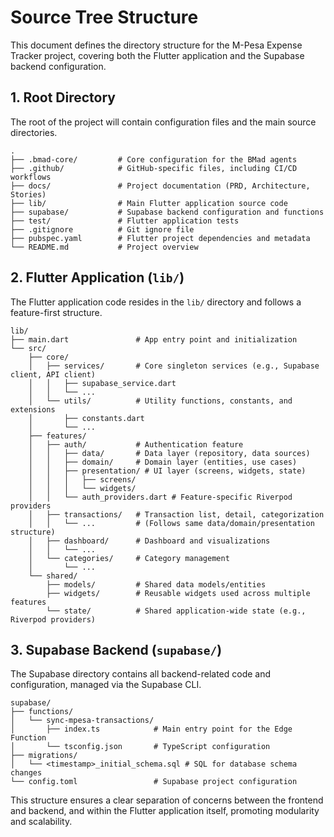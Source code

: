 # Source Tree Structure

This document defines the directory structure for the M-Pesa Expense Tracker project, covering both the Flutter application and the Supabase backend configuration.

## 1. Root Directory

The root of the project will contain configuration files and the main source directories.

```
.
├── .bmad-core/         # Core configuration for the BMad agents
├── .github/            # GitHub-specific files, including CI/CD workflows
├── docs/               # Project documentation (PRD, Architecture, Stories)
├── lib/                # Main Flutter application source code
├── supabase/           # Supabase backend configuration and functions
├── test/               # Flutter application tests
├── .gitignore          # Git ignore file
├── pubspec.yaml        # Flutter project dependencies and metadata
└── README.md           # Project overview
```

## 2. Flutter Application (`lib/`)

The Flutter application code resides in the `lib/` directory and follows a feature-first structure.

```
lib/
├── main.dart               # App entry point and initialization
└── src/
    ├── core/
    │   ├── services/       # Core singleton services (e.g., Supabase client, API client)
    │   │   ├── supabase_service.dart
    │   │   └── ...
    │   └── utils/          # Utility functions, constants, and extensions
    │       ├── constants.dart
    │       └── ...
    ├── features/
    │   ├── auth/           # Authentication feature
    │   │   ├── data/       # Data layer (repository, data sources)
    │   │   ├── domain/     # Domain layer (entities, use cases)
    │   │   ├── presentation/ # UI layer (screens, widgets, state)
    │   │   │   ├── screens/
    │   │   │   └── widgets/
    │   │   └── auth_providers.dart # Feature-specific Riverpod providers
    │   ├── transactions/   # Transaction list, detail, categorization
    │   │   └── ...         # (Follows same data/domain/presentation structure)
    │   ├── dashboard/      # Dashboard and visualizations
    │   │   └── ...
    │   └── categories/     # Category management
    │       └── ...
    └── shared/
        ├── models/         # Shared data models/entities
        ├── widgets/        # Reusable widgets used across multiple features
        └── state/          # Shared application-wide state (e.g., Riverpod providers)
```

## 3. Supabase Backend (`supabase/`)

The Supabase directory contains all backend-related code and configuration, managed via the Supabase CLI.

```
supabase/
├── functions/
│   └── sync-mpesa-transactions/
│       ├── index.ts            # Main entry point for the Edge Function
│       └── tsconfig.json       # TypeScript configuration
├── migrations/
│   └── <timestamp>_initial_schema.sql # SQL for database schema changes
└── config.toml                 # Supabase project configuration
```

This structure ensures a clear separation of concerns between the frontend and backend, and within the Flutter application itself, promoting modularity and scalability.
